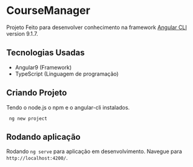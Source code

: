 # CourseManager

Projeto Feito para desenvolver conhecimento na framework [Angular CLI](https://github.com/angular/angular-cli) version 9.1.7.

## Tecnologias Usadas

* Angular9 (Framework)
* TypeScript (Linguagem de programação)

## Criando Projeto
Tendo o node.js o npm e o angular-cli instalados.
``` 
 ng new project
```

## Rodando aplicação

Rodando `ng serve` para aplicação em desenvolvimento. Navegue para `http://localhost:4200/`.
